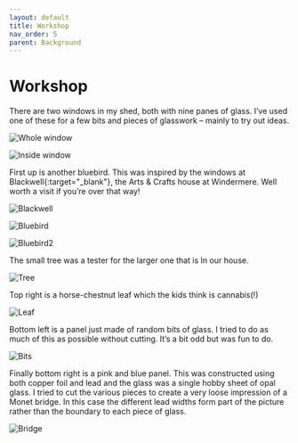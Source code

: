 ```yaml
---
layout: default
title: Workshop
nav_order: 5
parent: Background
---
```


# Workshop

There are two windows in my shed, both with nine panes of glass. I’ve used one of these for a few bits and pieces of glasswork – mainly to try out ideas.

![Whole window](/images/Shed.jpg)

![Inside window](/images/Windowinside.jpg)

First up is another bluebird. This was inspired by the windows at Blackwell{:target="_blank"}, the Arts & Crafts house at Windermere. Well worth a visit if you’re over that way!

![Blackwell](/images/Blackwell.png)

![Bluebird](/images/DecoBluebird.jpg)

![Bluebird2](/images/Decobluebird2.jpg)

The small tree was a tester for the larger one that is In our house.

![Tree](/images/Smalltree.jpg)

Top right is a horse-chestnut leaf which the kids think is cannabis(!)

![Leaf](/images/Chestnutleaf.jpg)

Bottom left is a panel just made of random bits of glass. I tried to do as much of this as possible without cutting. It’s a bit odd but was fun to do.

![Bits](/images/Bits.jpg)

Finally bottom right is a pink and blue panel. This was constructed using both copper foil and lead and the glass was a single hobby sheet of opal glass. I tried to cut the various pieces to create a very loose impression of a Monet bridge. In this case the different lead widths form part of the picture rather than the boundary to each piece of glass.

![Bridge](/images/Bridge.jpg)

